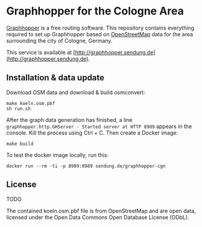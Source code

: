# Graphhopper for the Cologne Area

[Graphhopper](https://graphhopper.com/) is a free routing software. This repository contains everything required to set up Graphhopper based on [OpenStreetMap](http://www.openstreetmap.org/) data for the area surrounding the city of Cologne, Germany.

This service is available at [http://graphhopper.sendung.de](http://graphhopper.sendung.de).

## Installation & data update

Download OSM data and download & build osmconvert:

```
make koeln.osm.pbf
sh run.sh
```

After the graph data generation has finished, a line `graphhopper.http.GHServer - Started server at HTTP 8989` appears in the console. Kill the process using Ctrl + C. Then create a Docker image:

```
make build
```

To test the docker image locally, run this:

```
docker run --rm -ti -p 8989:8989 sendung.de/graphhopper-cgn
```

## License

TODO

The contained koeln.osm.pbf file is from OpenStreetMap and are open data, licensed under the Open Data Commons Open Database License (ODbL).
